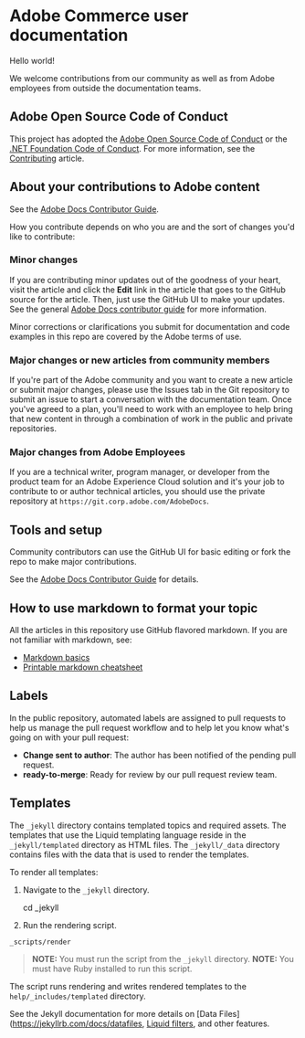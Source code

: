 # Adobe Commerce user documentation

Hello world!

We welcome contributions from our community as well as from Adobe employees from outside the documentation teams.

## Adobe Open Source Code of Conduct

This project has adopted the [Adobe Open Source Code of Conduct](code-of-conduct.md) or the [.NET Foundation Code of Conduct](https://dotnetfoundation.org/code-of-conduct). For more information, see the [Contributing](contributing.md) article.

## About your contributions to Adobe content

See the [Adobe Docs Contributor Guide](https://docs.adobe.com/content/help/en/contributor/contributor-guide/introduction.html). 

How you contribute depends on who you are and the sort of changes you'd like to contribute:

### Minor changes

If you are contributing minor updates out of the goodness of your heart, visit the article and click the **Edit** link in the article that goes to the GitHub source for the article. Then, just use the GitHub UI to make your updates. See the general [Adobe Docs contributor guide](https://docs.adobe.com/content/help/en/contributor/contributor-guide/introduction.html) for more information.

Minor corrections or clarifications you submit for documentation and code examples in this repo are covered by the Adobe terms of use.

### Major changes or new articles from community members

If you're part of the Adobe community and you want to create a new article or submit major changes, please use the Issues tab in the Git repository to submit an issue to start a conversation with the documentation team. Once you've agreed to a plan, you'll need to work with an employee to help bring that new content in through a combination of work in the public and private repositories.

<!--
If you submit a pull request with significant changes to documentation and code examples, you'll see a message in the pull request asking you to submit an online contribution license agreement (CLA). We need you to complete the online form before we can review your pull request.
-->

### Major changes from Adobe Employees

If you are a technical writer, program manager, or developer from the product team for an Adobe Experience Cloud solution and it's your job to contribute to or author technical articles, you should use the private repository at `https://git.corp.adobe.com/AdobeDocs`. 

<!--Employees from other parts of the Adobe world should use the public repo for minor updates.-->

## Tools and setup

Community contributors can use the GitHub UI for basic editing or fork the repo to make major contributions.

See the [Adobe Docs Contributor Guide](https://docs.adobe.com/content/help/en/contributor/contributor-guide/introduction.html) for details.

## How to use markdown to format your topic

All the articles in this repository use GitHub flavored markdown. If you are not familiar with markdown, see:

* [Markdown basics](https://help.github.com/articles/getting-started-with-writing-and-formatting-on-github/)
* [Printable markdown cheatsheet](https://guides.github.com/pdfs/markdown-cheatsheet-online.pdf)

## Labels

In the public repository, automated labels are assigned to pull requests to help us manage the pull request workflow and to help let you know what's going on with your pull request:

* **Change sent to author**: The author has been notified of the pending pull request.
* **ready-to-merge**: Ready for review by our pull request review team.

## Templates

The `_jekyll` directory contains templated topics and required assets.
The templates that use the Liquid templating language reside in the `_jekyll/templated` directory as HTML files.
The `_jekyll/_data` directory contains files with the data that is used to render the templates.

To render all templates:

1. Navigate to the `_jekyll` directory.

   cd _jekyll

1. Run the rendering script.

```
_scripts/render
```

> **NOTE:** You must run the script from the `_jekyll` directory.
> **NOTE:** You must have Ruby installed to run this script.

The script runs rendering and writes rendered templates to the `help/_includes/templated` directory.

See the Jekyll documentation for more details on [Data Files](https://jekyllrb.com/docs/datafiles, [Liquid filters](https://jekyllrb.com/docs/liquid/filters/), and other features.
